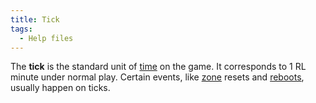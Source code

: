 ```yaml
---
title: Tick
tags:
  - Help files
---
```

The **tick** is the standard unit of [time](time "wikilink") on the
game. It corresponds to 1 RL minute under normal play. Certain events,
like [zone](zone "wikilink") resets and [reboots](reboot "wikilink"),
usually happen on ticks.
